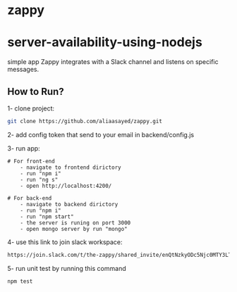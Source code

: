 # zappy
# server-availability-using-nodejs
simple app Zappy integrates with a Slack channel and listens on specific messages.

## How to Run?

1- clone project:
```bash
git clone https://github.com/aliaasayed/zappy.git
```
2- add config token that send to your email in backend/config.js

3- run app: 
    
    # For front-end 
        - navigate to frontend dirictory
        - run "npm i"
        - run "ng s"
        - open http://localhost:4200/

    # For back-end
        - navigate to backend dirictory
        - run "npm i"
        - run "npm start"
        - the server is runing on port 3000
        - open mongo server by run "mongo"

4- use this link to join slack workspace:
```bash
https://join.slack.com/t/the-zappy/shared_invite/enQtNzkyODc5Njc0MTY3LTZjNTViYmM5MmM5NjYwMDJkZTBiNzAxNGI3NTkwMTBlOWMzNzBlZjU3MWMzZTc3MGE3NWIwMGNlMjkyMjBmYTI
```
5- run unit test by running this command
```bash
npm test
```
